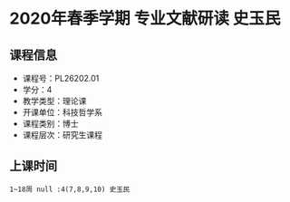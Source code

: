 # 2020年春季学期 专业文献研读 史玉民






## 课程信息

- 课程号：PL26202.01
- 学分：4
- 教学类型：理论课
- 开课单位：科技哲学系
- 课程类别：博士
- 课程层次：研究生课程

## 上课时间

```
1~18周 null :4(7,8,9,10) 史玉民
```

